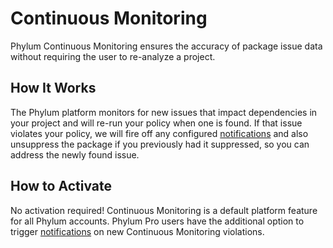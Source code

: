 # Continuous Monitoring

Phylum Continuous Monitoring ensures the accuracy of package issue data without requiring the user to re-analyze a project.

## How It Works

The Phylum platform monitors for new issues that impact dependencies in your project and will re-run your policy when one is found. If that issue violates your policy, we will fire off any configured [notifications] and also unsuppress the package if you previously had it suppressed, so you can address the newly found issue.

[notifications]: ../knowledge_base/notifications.md

## How to Activate

No activation required! Continuous Monitoring is a default platform feature for all Phylum accounts. Phylum Pro users have the additional option to trigger [notifications] on new Continuous Monitoring violations.
